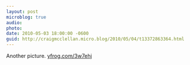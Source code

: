 ```yaml
---
layout: post
microblog: true
audio: 
photo: 
date: 2010-05-03 18:00:00 -0600
guid: http://craigmcclellan.micro.blog/2010/05/04/t13372863364.html
---
```

Another picture.  [yfrog.com/3w7ehj](http://yfrog.com/3w7ehj)
